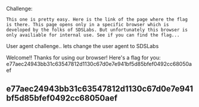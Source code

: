 Challenge:
```
This one is pretty easy. Here is the link of the page where the flag is there. This page opens only in a specific browser which is developed by the folks of SDSLabs. But unfortunately this browser is only availiable for internal use. See if you can find the flag...
```

User agent challenge.. lets change the user agent to SDSLabs


Welcome!! Thanks for using our browser! Here's a flag for you: e77aec24943bb31c63547812d1130c67d0e7e941bf5d85bfef0492cc68050aef
## e77aec24943bb31c63547812d1130c67d0e7e941bf5d85bfef0492cc68050aef
